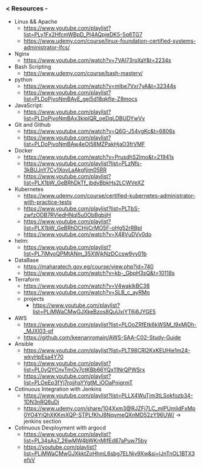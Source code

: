 ### < Resources - 
- Linux && Apache 
    - https://www.youtube.com/playlist?list=PLy1Fx2HfcmWBpD_PI4AQpjeDK5-5q6TG7
    - https://www.udemy.com/course/linux-foundation-certified-systems-administrator-lfcs/
- Nginx 
    - https://www.youtube.com/watch?v=7VAI73roXaY&t=2234s
- Bash Scripting 
    - https://www.udemy.com/course/bash-mastery/
- python 
    - https://www.youtube.com/watch?v=mlbe7Vxr7yA&t=32344s
    - https://www.youtube.com/playlist?list=PLDoPjvoNmBAyE_gei5d18qkfIe-Z8mocs
- JavaScript: 
    - https://www.youtube.com/playlist?list=PLDoPjvoNmBAx3kiplQR_oeDqLDBUDYwVv
- Git and Github 
    - https://www.youtube.com/watch?v=Q6G-J54vgKc&t=6806s
    - https://www.youtube.com/playlist?list=PLDoPjvoNmBAw4eOj58MZPakHjaO3frVMF
- Docker 
    - https://www.youtube.com/watch?v=PrusdhS2lmo&t=21941s
    - https://www.youtube.com/playlist?list=PLzNfs-3kBUJnY7Cy1XovLaAkgfjim05RR
    - https://www.youtube.com/playlist?list=PLX1bW_GeBRhDkTf_jbdvBbkHs2LCWVeXZ
- Kubernetes 
    - https://www.udemy.com/course/certified-kubernetes-administrator-with-practice-tests
    - https://www.youtube.com/playlist?list=PLTbS-zwfzODB7RVIedHNql5u0ObBgbjjH
    - https://www.youtube.com/playlist?list=PLX1bW_GeBRhDCHijCrMO5F-oHg52rRBpl
    - https://www.youtube.com/watch?v=X48VuDVv0do
- helm: 
    - https://www.youtube.com/playlist?list=PL7iMyoQPMtANm_35XWjkNzDCcsw9vy01b
- DataBase 
    - https://maharatech.gov.eg/course/view.php?id=740
    - https://www.youtube.com/watch?v=kb-_GbpH3sQ&t=10118s
- Terraform 
    - https://www.youtube.com/watch?v=V4waklkBC38
    - https://www.youtube.com/watch?v=SLB_c_ayRMo
    - projects
        - https://www.youtube.com/playlist?list=PLiMWaCMwGJXkeBzos8QuUxiYT6j8JYGE5
- AWS 
    - https://www.youtube.com/playlist?list=PLOoZRfEtk6kWSM_l9xMjDh-_MJXl03-pf
    - https://github.com/keenanromain/AWS-SAA-C02-Study-Guide
- Ansible 
    - https://www.youtube.com/playlist?list=PLT98CRl2KxKEUHie1m24-wkyHpEsa4Y70
    - https://www.youtube.com/playlist?list=PL0yQYCnvTmOv7ctKBb66YQx11NrQPWSrx
    - https://www.youtube.com/playlist?list=PLOeEp3fYj7rojjhsYYgtM_iOOaPnigrmT
- Cotinuous Integration with Jenkins 
    - https://www.youtube.com/playlist?list=PLLX4WuTjm3tLSokfozb34-1DN3nRQ6uDi
    - https://www.udemy.com/share/104Xxm3@RJZFj7LC_mlPUmlidFxMp0YO4YjQhXKKmXQP-STPLfKhJ8NqymeQXnMD52zY96UW/ -> jenkins section 
- Cotinuous Devployment with argocd 
    - https://www.youtube.com/playlist?list=PL34sAs7_26wMW4bWKnMIfEd87aPuw75by
    - https://youtube.com/playlist?list=PLiMWaCMwGJXkktZoHhmL6sbg7ELNjv9Xw&si=lJnTnOL1BTX3efsV
